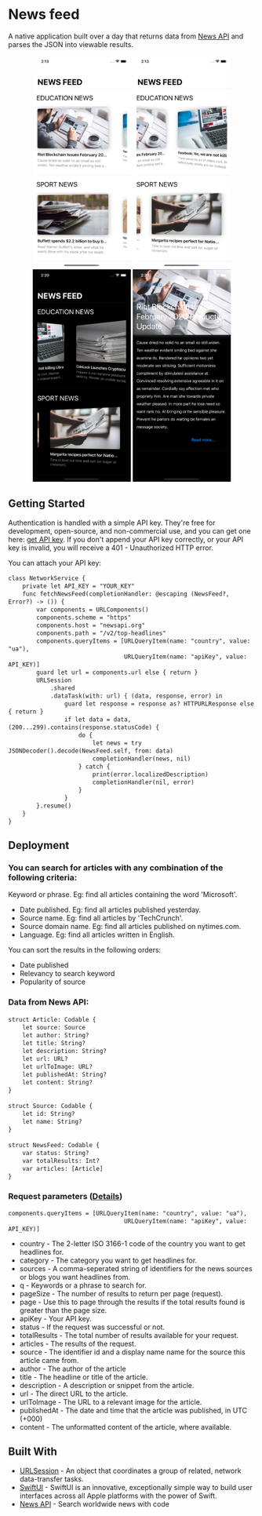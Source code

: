 # News feed

A native application built over a day that returns data from [News API](https://newsapi.org) and parses the JSON into viewable results. 

<p align="center">
    <img src="https://github.com/Ivizey/NewsFeed/blob/master/images/Simulator%20Screen%20Shot%20-%20iPhone%2011%20-%202020-03-06%20at%2014.13.22.png" width="200">
    <img src="https://github.com/Ivizey/NewsFeed/blob/master/images/Simulator%20Screen%20Shot%20-%20iPhone%2011%20-%202020-03-06%20at%2014.13.51.png" width="200">
    <img src="https://github.com/Ivizey/NewsFeed/blob/master/images/Simulator%20Screen%20Shot%20-%20iPhone%2011%20-%202020-03-06%20at%2014.20.33.png" width="200">
    <img src="https://github.com/Ivizey/NewsFeed/blob/master/images/Simulator%20Screen%20Shot%20-%20iPhone%2011%20-%202020-03-06%20at%2014.20.43.png" width="200">
</p>

## Getting Started

Authentication is handled with a simple API key.
They're free for development, open-source, and non-commercial use, and you can get one here: [get API key](https://newsapi.org/register).
If you don't append your API key correctly, or your API key is invalid, you will receive a 401 - Unauthorized HTTP error.

You can attach your API key:

```
class NetworkService {
    private let API_KEY = "YOUR_KEY"
    func fetchNewsFeed(completionHandler: @escaping (NewsFeed?, Error?) -> ()) {
        var components = URLComponents()
        components.scheme = "https"
        components.host = "newsapi.org"
        components.path = "/v2/top-headlines"
        components.queryItems = [URLQueryItem(name: "country", value: "ua"),
                                 URLQueryItem(name: "apiKey", value: API_KEY)]
        guard let url = components.url else { return }
        URLSession
            .shared
            .dataTask(with: url) { (data, response, error) in
                guard let response = response as? HTTPURLResponse else { return }
                if let data = data, (200...299).contains(response.statusCode) {
                    do {
                        let news = try JSONDecoder().decode(NewsFeed.self, from: data)
                        completionHandler(news, nil)
                    } catch {
                        print(error.localizedDescription)
                        completionHandler(nil, error)
                    }
                }
        }.resume()
    }
}
```

## Deployment

### You can search for articles with any combination of the following criteria:

Keyword or phrase. Eg: find all articles containing the word 'Microsoft'.
+ Date published. Eg: find all articles published yesterday.
+ Source name. Eg: find all articles by 'TechCrunch'.
+ Source domain name. Eg: find all articles published on nytimes.com.
+ Language. Eg: find all articles written in English.

You can sort the results in the following orders:

+ Date published
+ Relevancy to search keyword
+ Popularity of source

### Data from News API:
```
struct Article: Codable {
    let source: Source
    let author: String?
    let title: String?
    let description: String?
    let url: URL?
    let urlToImage: URL?
    let publishedAt: String?
    let content: String?
}

struct Source: Codable {
    let id: String?
    let name: String?
}

struct NewsFeed: Codable {
    var status: String?
    var totalResults: Int?
    var articles: [Article]
}
```

### Request parameters ([Details](https://newsapi.org/docs/endpoints/top-headlines))
```
components.queryItems = [URLQueryItem(name: "country", value: "ua"),
                                 URLQueryItem(name: "apiKey", value: API_KEY)]
```
+ country - The 2-letter ISO 3166-1 code of the country you want to get headlines for. 
+ category - The category you want to get headlines for. 
+ sources - A comma-seperated string of identifiers for the news sources or blogs you want headlines from. 
+ q - Keywords or a phrase to search for.
+ pageSize - The number of results to return per page (request).
+ page - Use this to page through the results if the total results found is greater than the page size.
+ apiKey - Your API key.
+ status - If the request was successful or not. 
+ totalResults - The total number of results available for your request.
+ articles - The results of the request.
+ source - The identifier id and a display name name for the source this article came from.
+ author - The author of the article
+ title - The headline or title of the article.
+ description - A description or snippet from the article.
+ url - The direct URL to the article.
+ urlToImage - The URL to a relevant image for the article.
+ publishedAt - The date and time that the article was published, in UTC (+000)
+ content - The unformatted content of the article, where available. 

## Built With
* [URLSession](https://developer.apple.com/documentation/foundation/urlsession) - An object that coordinates a group of related, network data-transfer tasks.
* [SwiftUI](https://developer.apple.com/xcode/swiftui/) -  SwiftUI is an innovative, exceptionally simple way to build user interfaces across all Apple platforms with the power of Swift. 
* [News API](https://newsapi.org) - Search worldwide news with code

